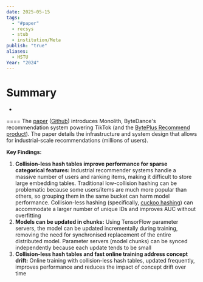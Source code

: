 ```yaml
---
date: 2025-05-15
tags:
  - "#paper"
  - recsys
  - stub
  - institution/Meta
publish: "true"
aliases:
  - HSTU
Year: "2024"
---
```

# Summary

- 




====
The [paper](https://arxiv.org/abs/2209.07663) ([Github](https://github.com/bytedance/monolith?tab=readme-ov-file)) introduces Monolith, ByteDance's recommendation system powering TikTok (and the [BytePlus Recommend product](https://www.byteplus.com/en/product/recommend)). The paper details the infrastructure and system design that allows for industrial-scale recommendations (millions of users).

**Key Findings:**
1. **Collision-less hash tables improve performance for sparse categorical features:** Industrial recommender systems handle a massive number of users and ranking items, making it difficult to store large embedding tables. Traditional low-collision hashing can be problematic because some users/items are much more popular than others, so grouping them in the same bucket can harm model performance. Collision-less hashing (specifically, [cuckoo hashing](https://en.wikipedia.org/wiki/Cuckoo_hashing)) can accommodate a larger number of unique IDs and improves AUC without overfitting
2. **Models can be updated in chunks:** Using TensorFlow parameter servers, the model can be updated incrementally during training, removing the need for synchronised replacement of the entire distributed model. Parameter servers (model chunks) can be synced independently because each update tends to be small
3. **Collision-less hash tables and fast online training address concept drift:** Online training with collision-less hash tables, updated frequently, improves performance and reduces the impact of concept drift over time


